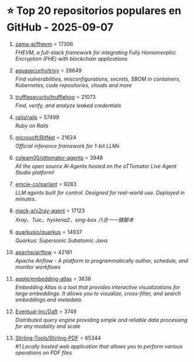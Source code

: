 # ⭐ Top 20 repositorios populares en GitHub - 2025-09-07

1. [zama-ai/fhevm](https://github.com/zama-ai/fhevm) ⭐ 17306  
   _FHEVM, a full-stack framework for integrating Fully Homomorphic Encryption (FHE) with blockchain applications_

2. [aquasecurity/trivy](https://github.com/aquasecurity/trivy) ⭐ 28649  
   _Find vulnerabilities, misconfigurations, secrets, SBOM in containers, Kubernetes, code repositories, clouds and more_

3. [trufflesecurity/trufflehog](https://github.com/trufflesecurity/trufflehog) ⭐ 21073  
   _Find, verify, and analyze leaked credentials_

4. [rails/rails](https://github.com/rails/rails) ⭐ 57499  
   _Ruby on Rails_

5. [microsoft/BitNet](https://github.com/microsoft/BitNet) ⭐ 21624  
   _Official inference framework for 1-bit LLMs_

6. [coleam00/ottomator-agents](https://github.com/coleam00/ottomator-agents) ⭐ 3948  
   _All the open source AI Agents hosted on the oTTomator Live Agent Studio platform!_

7. [emcie-co/parlant](https://github.com/emcie-co/parlant) ⭐ 9283  
   _LLM agents built for control. Designed for real-world use. Deployed in minutes._

8. [mack-a/v2ray-agent](https://github.com/mack-a/v2ray-agent) ⭐ 17123  
   _Xray、Tuic、hysteria2、sing-box 八合一一键脚本_

9. [quarkusio/quarkus](https://github.com/quarkusio/quarkus) ⭐ 14937  
   _Quarkus: Supersonic Subatomic Java._

10. [apache/airflow](https://github.com/apache/airflow) ⭐ 42181  
   _Apache Airflow - A platform to programmatically author, schedule, and monitor workflows_

11. [apple/embedding-atlas](https://github.com/apple/embedding-atlas) ⭐ 3638  
   _Embedding Atlas is a tool that provides interactive visualizations for large embeddings. It allows you to visualize, cross-filter, and search embeddings and metadata._

12. [Eventual-Inc/Daft](https://github.com/Eventual-Inc/Daft) ⭐ 3749  
   _Distributed query engine providing simple and reliable data processing for any modality and scale_

13. [Stirling-Tools/Stirling-PDF](https://github.com/Stirling-Tools/Stirling-PDF) ⭐ 65344  
   _#1 Locally hosted web application that allows you to perform various operations on PDF files_


<!-- Última actualización: 2025-09-07T08:04:39.188887 UTC -->